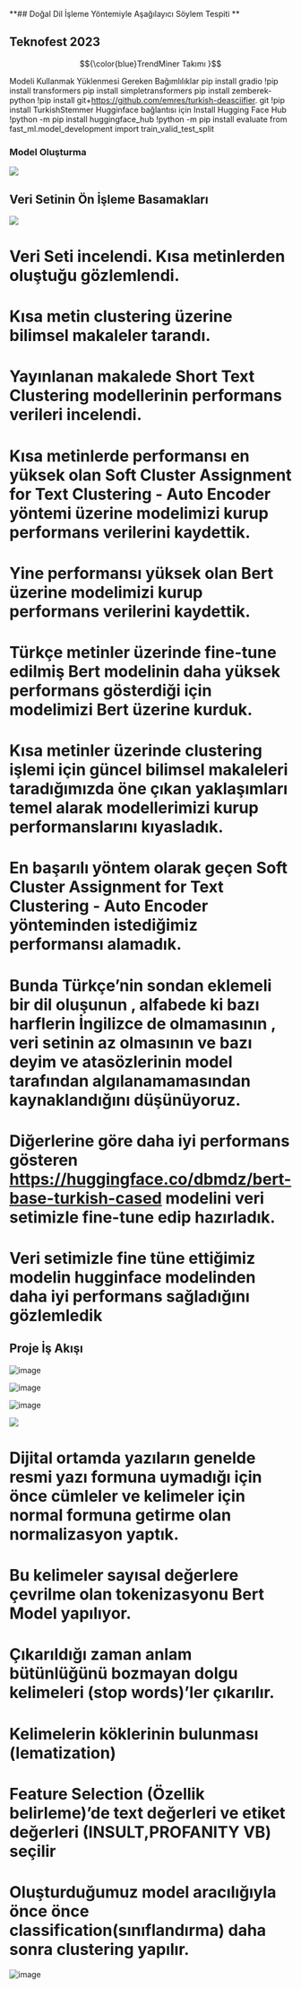 **## Doğal Dil İşleme Yöntemiyle Aşağılayıcı Söylem Tespiti **
## Teknofest 2023
$${\color{blue}TrendMiner Takımı }$$

Modeli Kullanmak Yüklenmesi Gereken Bağımlılıklar
pip install gradio
!pip install transformers
 pip install simpletransformers
 pip install zemberek-python
 !pip install git+https://github.com/emres/turkish-deasciifier. git
 !pip install TurkishStemmer
 Hugginface bağlantısı için 
 Install Hugging Face Hub
 !python -m pip install huggingface_hub
 !python -m pip install evaluate
 from fast_ml.model_development import train_valid_test_split
 
 ### Model Oluşturma
 
 

 <img src="https://github.com/HuseyinAts/Acikhack2023_TrendMiner/blob/main/short%20text%20represantion%20taxonomies.jpg" width="auto">
 
 
 ## Veri Setinin Ön İşleme Basamakları
 
 
 <img src="https://github.com/HuseyinAts/Acikhack2023_TrendMiner/blob/main/text%20mining%20grafik.jpg" width="auto">
 
 
 # Veri Seti incelendi. Kısa metinlerden oluştuğu gözlemlendi.
# Kısa metin clustering üzerine bilimsel makaleler tarandı.
# Yayınlanan makalede Short Text Clustering modellerinin performans verileri incelendi.
# Kısa metinlerde performansı en yüksek olan Soft Cluster Assignment for Text Clustering - Auto Encoder yöntemi üzerine modelimizi kurup performans verilerini kaydettik.

# Yine performansı yüksek olan Bert üzerine modelimizi kurup performans verilerini kaydettik.

# Türkçe metinler üzerinde fine-tune edilmiş Bert modelinin daha yüksek performans gösterdiği için modelimizi Bert üzerine kurduk.

# Kısa metinler üzerinde clustering işlemi için güncel bilimsel makaleleri taradığımızda öne çıkan yaklaşımları temel alarak modellerimizi kurup performanslarını kıyasladık.

# En başarılı yöntem olarak geçen Soft Cluster Assignment for Text Clustering - Auto Encoder yönteminden istediğimiz performansı alamadık.

# Bunda Türkçe’nin sondan eklemeli bir dil oluşunun , alfabede ki bazı harflerin İngilizce de olmamasının , veri setinin az olmasının ve bazı deyim ve atasözlerinin model tarafından algılanamamasından kaynaklandığını düşünüyoruz.

# Diğerlerine göre daha iyi performans gösteren  https://huggingface.co/dbmdz/bert-base-turkish-cased modelini veri setimizle fine-tune edip hazırladık.

#  Veri setimizle fine tüne ettiğimiz modelin hugginface modelinden daha iyi performans sağladığını gözlemledik

## Proje İş Akışı 
![image](https://user-images.githubusercontent.com/72999029/231423545-5a6247b3-de5a-4c5e-88d8-f86d371f3715.png)


![image](https://user-images.githubusercontent.com/72999029/231423292-67c983c1-9eb4-48c6-839a-41213a4ab4c7.png)


![image](https://user-images.githubusercontent.com/72999029/231423078-095e9b76-9adb-470d-b206-d4dde278d50b.png)

 
 <img src="https://github.com/HuseyinAts/Acikhack2023_TrendMiner/blob/main/pre%20processing.jpg" width="auto">
 
 
# Dijital ortamda yazıların genelde resmi yazı formuna uymadığı için önce cümleler ve kelimeler için normal formuna getirme olan normalizasyon yaptık.

# Bu kelimeler sayısal değerlere çevrilme olan tokenizasyonu Bert Model yapılıyor.

# Çıkarıldığı zaman anlam bütünlüğünü bozmayan dolgu kelimeleri (stop words)’ler çıkarılır.

# Kelimelerin köklerinin bulunması (lematization)

# Feature Selection (Özellik belirleme)’de text değerleri ve etiket değerleri (INSULT,PROFANITY VB) seçilir

# Oluşturduğumuz model aracılığıyla önce önce classification(sınıflandırma) daha sonra clustering yapılır.
![image](https://user-images.githubusercontent.com/72999029/231423900-0b4f7844-18d4-4896-897c-8f323e58e466.png)

 
 
